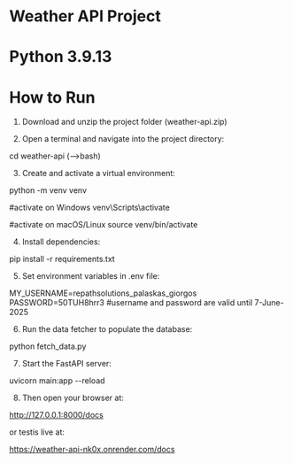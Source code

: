# Weather API Project

# Python 3.9.13

# How to Run

1. Download and unzip the project folder (weather-api.zip)

2. Open a terminal and navigate into the project directory:

 cd weather-api (-->bash)


3. Create and activate a virtual environment:

 python -m venv venv

 #activate on Windows
 venv\Scripts\activate

 #activate on macOS/Linux
 source venv/bin/activate


4. Install dependencies:

 pip install -r requirements.txt


5. Set environment variables in .env file:

 MY_USERNAME=repathsolutions_palaskas_giorgos
 PASSWORD=50TUH8hrr3
 #username and password are valid until 7-June-2025


6. Run the data fetcher to populate the database:

 python fetch_data.py


7. Start the FastAPI server:

 uvicorn main:app --reload


8. Then open your browser at:
 
 http://127.0.0.1:8000/docs

 or testis live at:

 https://weather-api-nk0x.onrender.com/docs
